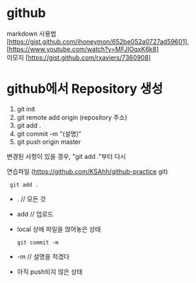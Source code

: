 # github
markdown 사용법 [https://gist.github.com/ihoneymon/652be052a0727ad59601], [https://www.youtube.com/watch?v=MFJIOqxK6k8]   
이모지 [https://gist.github.com/rxaviers/7360908]

# github에서 Repository 생성
1. git init
2. git remote add origin (repository 주소)
3. git add .
4. git commit -m "(설명)"
5. git push origin master   

변경된 사항이 있을 경우, "git add ."부터 다시

연습파일 (https://github.com/KSAhh/github-practice git)

     git add .
- . // 모든 것
- add // 업로드
- local 상에 파일을 얹어놓은 상태

      git commit -m
- -m // 설명을 적겠다
- 아직 push되지 않은 상태
